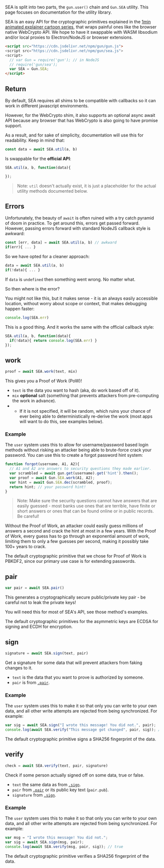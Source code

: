 SEA is split into two parts, the `gun.user()` chain and `Gun.SEA` utility. This page focuses on documentation for the utility library.

SEA is an easy API for the cryptographic primitives explained in the [1min animated explainer cartoon series](https://gun.eco/explainers/data/security.html), that wraps painful ones like the browser native WebCrypto API. We hope to have it swappable with WASM libsodium and/or local proxies to Electron/NodeJS or browser extensions.

```html
<script src="https://cdn.jsdelivr.net/npm/gun/gun.js">
<script src="https://cdn.jsdelivr.net/npm/gun/sea.js">
<script>
  // var Gun = require('gun'); // in NodeJS 
  // require('gun/sea');
  var SEA = Gun.SEA;
</script>
```

## Return

By default, SEA requires all shims to be compatible with callbacks so it can work in different javascript environments.

However, for the WebCrypto shim, it also supports an optional async await API because any browser that has WebCrypto is also going to have promise support.

As a result, and for sake of simplicity, documentation will use this for readability. Keep in mind that:

```javascript
const data = await SEA.util(a, b)
```

Is swappable for the **official API**:

```javascript
SEA.util(a, b, function(data){

});
```

 > Note: `util` doesn't actually exist, it is just a placeholder for the actual utility methods documented below.

## Errors

Unfortunately, the beauty of `await` is often ruined with a try catch pyramid of doom in practice. To get around this, errors get passed forward. However, passing errors forward with standard NodeJS callback style is awkward:

```javascript
const [err, data] = await SEA.util(a, b) // awkward
if(err){ ... }
```

So we have opted for a cleaner approach:

```javascript
data = await SEA.util(a, b)
if(!data){ ... }
```

If `data` is `undefined` then something went wrong. No matter what.

So then where is the error?

You might not like this, but it makes sense - it is an always easily accessible location, without worry about scope or context, that makes debugging happen faster:

```javascript
console.log(SEA.err)
```

This is a good thing. And it works the same with the official callback style:

```javascript
SEA.util(a, b, function(data){
  if(!data){ return console.log(SEA.err) }
});
```

## work

```javascript
proof = await SEA.work(text, mix)
```

This gives you a Proof of Work (PoW)!

 - `text` is the data you want to hash (aka, do work based off of it).
 - `mix` **optional** salt (something that prevents attackers from pre-computing the work in advance).
 - - If it is not specified, it will be random, which ruins your chance of ever being able to deterministically re-derive the work (most apps will want to do this, see examples below).

### Example

The `user` system uses this to allow for username/password based login methods without risking an attacker being able to brute-force crack your password. You can use this to create a forgot password hint system:

```javascript
function forgot(username, A1, A2){
  // A1 and A2 are answers to security questions they made earlier.
  var scrambled = await gun.get(username).get('hint').then();
  var proof = await Gun.SEA.work(A1, A2);
  var hint = await Gun.SEA.dec(scrambled, proof);
  return hint; // your password hint!
}
```

 > Note: Make sure the security questions cannot have answers that are easily guessed - most banks use ones that are terrible, have finite or short answers or ones that can be found online or in public records. Be careful!

Without the Proof of Work, an attacker could easily guess millions of answers a second and crack the hint at most in a few years. With the Proof of Work, every guess has to go through an exponential amount of work, limiting them to only a few guesses per second, making it possibly take 100+ years to crack.

The default cryptographic primitive that we chose for Proof of Work is PBKDF2, since our primary use case is for extending passwords.

## pair
 
```javascript
var pair = await SEA.pair()
```

This generates a cryptographically secure public/private key pair - be careful not to leak the private keys!

You will need this for most of SEA's API, see those method's examples.

The default cryptographic primitives for the asymmetric keys are ECDSA for signing and ECDH for encryption.

## sign

```javascript
signature = await SEA.sign(text, pair)
```

Get a signature for some data that will prevent attackers from faking changes to it.

 - `text` is the data that you want to prove is authorized by someone.
 - `pair` is from [`.pair`](#pair).

### Example

The `user` system uses this to make it so that only you can write to your own data, and all other write attempts are rejected from being synchronized. For example:

```javascript
var sig = await SEA.sign("I wrote this message! You did not.", pair);
console.log(await SEA.verify("This message got changed", pair, sig)); // false
```

The default cryptographic primitive signs a SHA256 fingerprint of the data.

## verify

```javascript
check = await SEA.verify(text, pair, signature)
```

Check if some person actually signed off on some data, true or false.

 - `text` the same data as from [`.sign`](#sign).
 - `pair` from [`.pair`](#pair) or its public key text (`pair.pub`).
 - `signature` from [`.sign`](#sign).

### Example

The `user` system uses this to make it so that only you can write to your own data, and all other write attempts are rejected from being synchronized. For example:

```javascript
var msg = "I wrote this message! You did not.";
var sig = await SEA.sign(msg, pair);
console.log(await SEA.verify(msg, pair, sig)); // true
```

The default cryptographic primitive verifies a SHA256 fingerprint of the data.